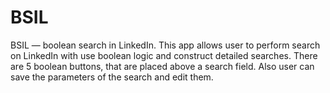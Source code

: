 # BSIL
BSIL — boolean search in LinkedIn. This app allows user to perform search on LinkedIn with use boolean logic and construct detailed searches. There are 5 boolean buttons, that are placed above a search field. Also user can save the parameters of the search and edit them.
